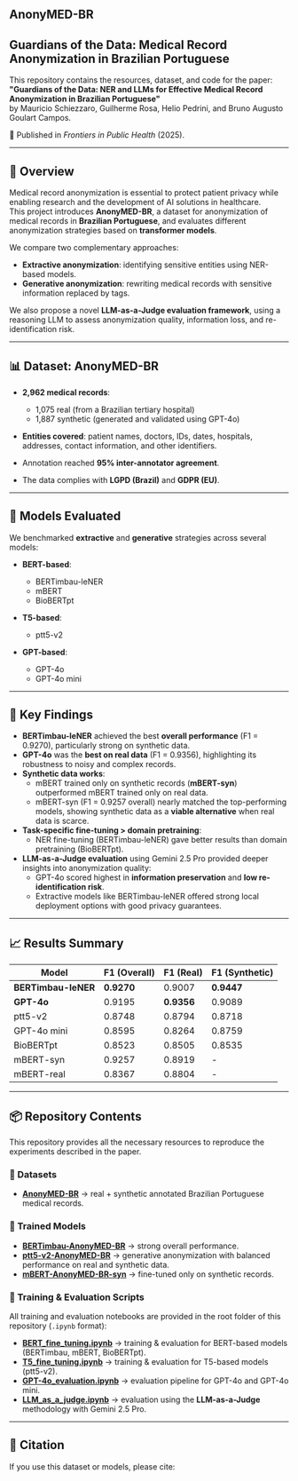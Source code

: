 ## AnonyMED-BR

## Guardians of the Data: Medical Record Anonymization in Brazilian Portuguese

This repository contains the resources, dataset, and code for the paper:  
**"Guardians of the Data: NER and LLMs for Effective Medical Record Anonymization in Brazilian Portuguese"**  
by Mauricio Schiezzaro, Guilherme Rosa, Helio Pedrini, and Bruno Augusto Goulart Campos.

📄 Published in *Frontiers in Public Health* (2025).  

---

## 🚀 Overview

Medical record anonymization is essential to protect patient privacy while enabling research and the development of AI solutions in healthcare.  
This project introduces **AnonyMED-BR**, a dataset for anonymization of medical records in **Brazilian Portuguese**, and evaluates different anonymization strategies based on **transformer models**.

We compare two complementary approaches:
- **Extractive anonymization**: identifying sensitive entities using NER-based models.  
- **Generative anonymization**: rewriting medical records with sensitive information replaced by tags.  

We also propose a novel **LLM-as-a-Judge evaluation framework**, using a reasoning LLM to assess anonymization quality, information loss, and re-identification risk.

---

## 📊 Dataset: AnonyMED-BR

- **2,962 medical records**:  
  - 1,075 real (from a Brazilian tertiary hospital)  
  - 1,887 synthetic (generated and validated using GPT-4o)  

- **Entities covered**: patient names, doctors, IDs, dates, hospitals, addresses, contact information, and other identifiers.  
- Annotation reached **95% inter-annotator agreement**.  
- The data complies with **LGPD (Brazil)** and **GDPR (EU)**.  

---

## 🧠 Models Evaluated

We benchmarked **extractive** and **generative** strategies across several models:

- **BERT-based**:  
  - BERTimbau-leNER 
  - mBERT  
  - BioBERTpt  

- **T5-based**:  
  - ptt5-v2   

- **GPT-based**:  
  - GPT-4o 
  - GPT-4o mini 

---

## 🔑 Key Findings

- **BERTimbau-leNER** achieved the best **overall performance** (F1 = 0.9270), particularly strong on synthetic data.  
- **GPT-4o** was the **best on real data** (F1 = 0.9356), highlighting its robustness to noisy and complex records.  
- **Synthetic data works**:  
  - mBERT trained only on synthetic records (**mBERT-syn**) outperformed mBERT trained only on real data.  
  - mBERT-syn (F1 = 0.9257 overall) nearly matched the top-performing models, showing synthetic data as a **viable alternative** when real data is scarce.  
- **Task-specific fine-tuning > domain pretraining**:  
  - NER fine-tuning (BERTimbau-leNER) gave better results than domain pretraining (BioBERTpt).  
- **LLM-as-a-Judge evaluation** using Gemini 2.5 Pro provided deeper insights into anonymization quality:  
  - GPT-4o scored highest in **information preservation** and **low re-identification risk**.  
  - Extractive models like BERTimbau-leNER offered strong local deployment options with good privacy guarantees.  

---

## 📈 Results Summary

| Model            | F1 (Overall) | F1 (Real) | F1 (Synthetic) |
|------------------|--------------|-----------|----------------|
| **BERTimbau-leNER** | **0.9270**   | 0.9007    | **0.9447**         |
| **GPT-4o**         | 0.9195       | **0.9356**| 0.9089         |
| ptt5-v2           | 0.8748       | 0.8794    | 0.8718         |
| GPT-4o mini       | 0.8595       | 0.8264    | 0.8759         |
| BioBERTpt         | 0.8523       | 0.8505    | 0.8535         |
| mBERT-syn         | 0.9257       | 0.8919    | -              |
| mBERT-real        | 0.8367       | 0.8804    | -              |

---

## 📦 Repository Contents

This repository provides all the necessary resources to reproduce the experiments described in the paper.  

### 🔹 Datasets
- **[AnonyMED-BR](https://huggingface.co/datasets/Venturus/AnonyMED-BR)** → real + synthetic annotated Brazilian Portuguese medical records.  

### 🔹 Trained Models
- **[BERTimbau-AnonyMED-BR](https://huggingface.co/Venturus/BERTimbau-AnonyMED-BR)** → strong overall performance.  
- **[ptt5-v2-AnonyMED-BR](https://huggingface.co/Venturus/ptt5-v2-AnonyMED-BR)** → generative anonymization with balanced performance on real and synthetic data.  
- **[mBERT-AnonyMED-BR-syn](https://huggingface.co/Venturus/mBERT-AnonyMED-BR-syn)** → fine-tuned only on synthetic records.  

### 🔹 Training & Evaluation Scripts
All training and evaluation notebooks are provided in the root folder of this repository (`.ipynb` format):  

- **[BERT_fine_tuning.ipynb](./BERT_fine_tuning.ipynb)** → training & evaluation for BERT-based models (BERTimbau, mBERT, BioBERTpt).  
- **[T5_fine_tuning.ipynb](./T5_fine_tuning.ipynb)** → training & evaluation for T5-based models (ptt5-v2).  
- **[GPT-4o_evaluation.ipynb](./GPT-4o_evaluation.ipynb)** → evaluation pipeline for GPT-4o and GPT-4o mini.    
- **[LLM_as_a_judge.ipynb](./LLM_as_a_judge.ipynb)** → evaluation using the **LLM-as-a-Judge** methodology with Gemini 2.5 Pro.  


---

## 📌 Citation

If you use this dataset or models, please cite:  
<!--
```bibtex
@article{schiezzaro2025guardians,
  title={Guardians of the Data: NER and LLMs for Effective Medical Record Anonymization in Brazilian Portuguese},
  author={Schiezzaro, Mauricio and Rosa, Guilherme and Pedrini, Helio and Campos, Bruno Augusto Goulart},
  journal={Frontiers in Public Health},
  year={2025},
  publisher={Frontiers},
  url={https://github.com/venturusbr/AnonyMED-BR}
}
-->
